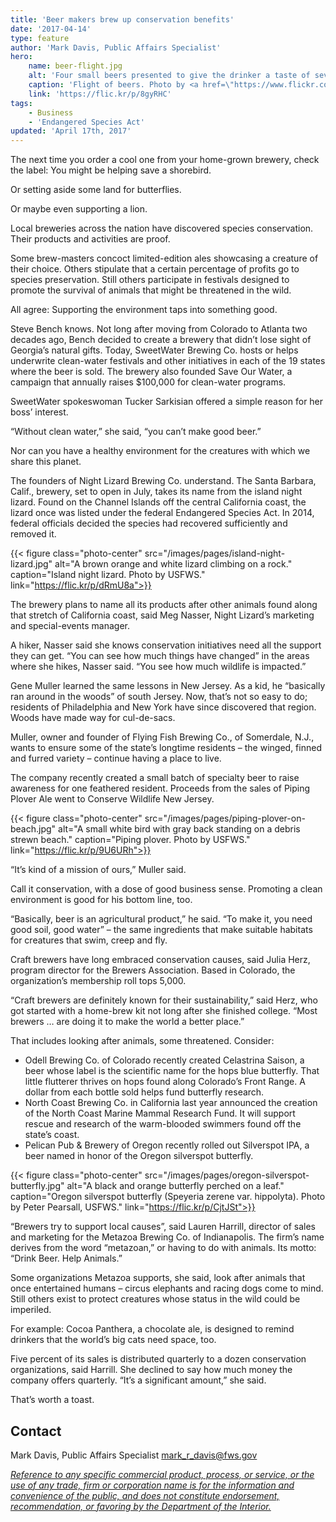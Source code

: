 ```yaml
---
title: 'Beer makers brew up conservation benefits'
date: '2017-04-14'
type: feature
author: 'Mark Davis, Public Affairs Specialist'
hero:
    name: beer-flight.jpg
    alt: 'Four small beers presented to give the drinker a taste of several types of beer.'
    caption: 'Flight of beers. Photo by <a href=\"https://www.flickr.com/photos/insignifica/\">Jennifer Schmennifer</a>, <a href=\"https://creativecommons.org/licenses/by-nc/2.0/\">CC BY-NC 2.0</a>.'
    link: 'https://flic.kr/p/8gyRHC'
tags:
    - Business
    - 'Endangered Species Act'
updated: 'April 17th, 2017'
---
```


The next time you order a cool one from your home-grown brewery, check the label: You might be helping save a shorebird.  

Or setting aside some land for butterflies.  

Or maybe even supporting a lion.  

Local breweries across the nation have discovered species conservation. Their products and activities are proof.

Some brew-masters concoct limited-edition ales showcasing a creature of their choice. Others stipulate that a certain percentage of profits go to species preservation. Still others participate in festivals designed to promote the survival of animals that might be threatened in the wild.

All agree: Supporting the environment taps into something good.

Steve Bench knows. Not long after moving from Colorado to Atlanta two decades ago, Bench decided to create a brewery that didn’t lose sight of Georgia’s natural gifts. Today, SweetWater Brewing Co. hosts or helps underwrite clean-water festivals and other initiatives in each of the 19 states where the beer is sold. The brewery also founded Save Our Water, a campaign that annually raises $100,000 for clean-water programs.

SweetWater spokeswoman Tucker Sarkisian offered a simple reason for her boss’ interest.

“Without clean water,” she said, “you can’t make good beer.”

Nor can you have a healthy environment for the creatures with which we share this planet.

The founders of Night Lizard Brewing Co. understand. The Santa Barbara, Calif., brewery, set to open in July, takes its name from the island night lizard. Found on the Channel Islands off the central California coast, the lizard once was listed under the federal Endangered Species Act. In 2014, federal officials decided the species had recovered sufficiently and removed it.

{{< figure class="photo-center" src="/images/pages/island-night-lizard.jpg" alt="A brown orange and white lizard climbing on a rock." caption="Island night lizard. Photo by USFWS." link="https://flic.kr/p/dRmU8a">}}

The brewery plans to name all its products after other animals found along that stretch of California coast, said Meg Nasser, Night Lizard’s marketing and special-events manager.

A hiker, Nasser said she knows conservation initiatives need all the support they can get. “You can see how much things have changed” in the areas where she hikes, Nasser said. “You see how much wildlife is impacted.”

Gene Muller learned the same lessons in New Jersey. As a kid, he “basically ran around in the woods” of south Jersey. Now, that’s not so easy to do; residents of Philadelphia and New York have since discovered that region. Woods have made way for cul-de-sacs.

Muller, owner and founder of Flying Fish Brewing Co., of Somerdale, N.J., wants to ensure some of the state’s longtime residents – the winged, finned and furred variety – continue having a place to live.

The company recently created a small batch of specialty beer to raise awareness for one feathered resident. Proceeds from the sales of Piping Plover Ale went to Conserve Wildlife New Jersey.

{{< figure class="photo-center" src="/images/pages/piping-plover-on-beach.jpg" alt="A small white bird with gray back standing on a debris strewn beach." caption="Piping plover. Photo by USFWS." link="https://flic.kr/p/9U6URh">}}

“It’s kind of a mission of ours,” Muller said.

Call it conservation, with a dose of good business sense. Promoting a clean environment is good for his bottom line, too.

“Basically, beer is an agricultural product,” he said. “To make it, you need good soil, good water” – the same ingredients that make suitable habitats for creatures that swim, creep and fly.

Craft brewers have long embraced conservation causes, said Julia Herz, program director for the Brewers Association. Based in Colorado, the organization’s membership roll tops 5,000.

“Craft brewers are definitely known for their sustainability,” said Herz, who got started with a home-brew kit not long after she finished college. “Most brewers … are doing it to make the world a better place.”

That includes looking after animals, some threatened. Consider:

 - Odell Brewing Co. of Colorado recently created Celastrina Saison, a beer whose label is the scientific name for the hops blue butterfly. That little flutterer thrives on hops found along Colorado’s Front Range. A dollar from each bottle sold helps fund butterfly research.
 - North Coast Brewing Co. in California last year announced the creation of the North Coast Marine Mammal Research Fund. It will support rescue and research of the warm-blooded swimmers found off the state’s coast.
 - Pelican Pub &amp; Brewery of Oregon recently rolled out Silverspot IPA, a beer named in honor of the Oregon silverspot butterfly.

{{< figure class="photo-center" src="/images/pages/oregon-silverspot-butterfly.jpg" alt="A black and orange butterfly perched on a leaf." caption="Oregon silverspot butterfly (Speyeria zerene var. hippolyta). Photo by Peter Pearsall, USFWS." link="https://flic.kr/p/CjtJSt">}}

“Brewers try to support local causes”, said Lauren Harrill, director of sales and marketing for the Metazoa Brewing Co. of Indianapolis. The firm’s name derives from the word “metazoan,” or having to do with animals. Its motto: “Drink Beer. Help Animals.”

Some organizations Metazoa supports, she said, look after animals that once entertained humans – circus elephants and racing dogs come to mind. Still others exist to protect creatures whose status in the wild could be imperiled.

For example: Cocoa Panthera, a chocolate ale, is designed to remind drinkers that the world’s big cats need space, too.

Five percent of its sales is distributed quarterly to a dozen conservation organizations, said Harrill. She declined to say how much money the company offers quarterly. “It’s a significant amount,” she said.

That’s worth a toast.

## Contact

Mark Davis, Public Affairs Specialist 
[mark_r_davis@fws.gov](mailto:mark_r_davis@fws.gov?subject=Re:+Beer+makers+brew+up+conservation+benefits)

*[Reference to any specific commercial product, process, or service, or the use of any trade, firm or corporation name is for the information and convenience of the public, and does not constitute endorsement, recommendation, or favoring by the Department of the Interior.](https://www.doi.gov/disclaimer)*
